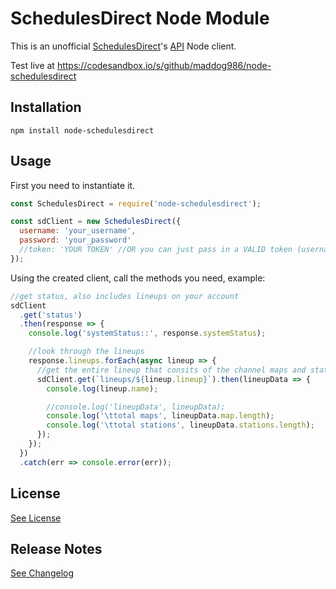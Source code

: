 # SchedulesDirect Node Module

This is an unofficial [SchedulesDirect](http://schedulesdirect.org/)'s [API](https://github.com/SchedulesDirect/JSON-Service/wiki/API-20141201) Node client.

Test live at https://codesandbox.io/s/github/maddog986/node-schedulesdirect

## Installation

```
npm install node-schedulesdirect
```

## Usage

First you need to instantiate it.

```javascript
const SchedulesDirect = require('node-schedulesdirect');

const sdClient = new SchedulesDirect({
  username: 'your_username',
  password: 'your_password'
  //token: 'YOUR TOKEN' //OR you can just pass in a VALID token (username/password not required)
});
```

Using the created client, call the methods you need, example:

```javascript
//get status, also includes lineups on your account
sdClient
  .get('status')
  .then(response => {
    console.log('systemStatus::', response.systemStatus);

    //look through the lineups
    response.lineups.forEach(async lineup => {
      //get the entire lineup that consits of the channel maps and stations
      sdClient.get(`lineups/${lineup.lineup}`).then(lineupData => {
        console.log(lineup.name);

        //console.log('lineupData', lineupData);
        console.log('\ttotal maps', lineupData.map.length);
        console.log('\ttotal stations', lineupData.stations.length);
      });
    });
  })
  .catch(err => console.error(err));
```

## License

[See License](https://github.com/maddog986/node-schedulesdirect/blob/master/LICENSE)

## Release Notes

[See Changelog](https://github.com/maddog986/node-schedulesdirect/blob/master/CHANGELOG.md)
